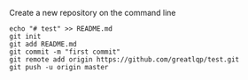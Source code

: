 Create a new repository on the command line
```
echo "# test" >> README.md
git init
git add README.md
git commit -m "first commit"
git remote add origin https://github.com/greatlqp/test.git
git push -u origin master
```
